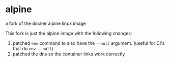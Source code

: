 # alpine
a fork of the docker alpine linux image

This fork is just the alpine image with the following changes:

1) patched `env` command to also have the `--null` argument. (useful for CI's that do `env --null`)
1) patched the dns so the container links work correctly
